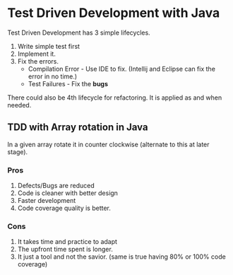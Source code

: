 # Test Driven Development with Java
Test Driven Development has 3 simple lifecycles.
1. Write simple test first
2. Implement it.
3. Fix the errors.
   * Compilation Error - Use IDE to fix. (Intellij and Eclipse can fix the error in no time.)
   * Test Failures     - Fix the **bugs**   
 
There could also be 4th lifecycle for refactoring. It is applied as and when needed.


## TDD with Array rotation in Java
In a given array rotate it in counter clockwise (alternate to this at later stage).



### Pros
1. Defects/Bugs are reduced
2. Code is cleaner with better design
3. Faster development
4. Code coverage quality is better. 

### Cons
1. It takes time and practice to adapt
2. The upfront time spent is longer.
3. It just a tool and not the savior. (same is true having 80% or 100% code coverage) 

